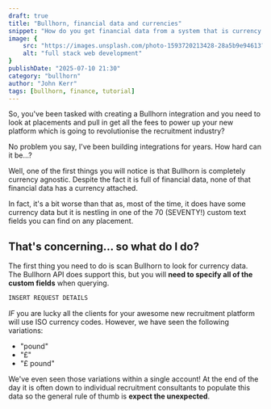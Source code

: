 ```yaml
---
draft: true
title: "Bullhorn, financial data and currencies"
snippet: "How do you get financial data from a system that is currency agnostic?"
image: {
    src: "https://images.unsplash.com/photo-1593720213428-28a5b9e94613?&fit=crop&w=430&h=240",
    alt: "full stack web development"
}
publishDate: "2025-07-10 21:30"
category: "bullhorn"
author: "John Kerr"
tags: [bullhorn, finance, tutorial]
---
```


So, you've been tasked with creating a Bullhorn integration and you need
to look at placements and pull in get all the fees to power up your new 
platform which is going to revolutionise the recruitment industry? 

No problem you say, I've been building integrations for years. How hard 
can it be...?

Well, one of the first things you will notice is that Bullhorn is 
completely currency agnostic. Despite the fact it is full of 
financial data, none of that financial data has a currency attached. 

In fact, it's a bit worse than that as, most of the time, it does have some 
currency data but it is nestling in one of the 70 (SEVENTY!) custom text 
fields you can find on any placement.

## That's concerning... so what do I do?

The first thing you need to do is scan Bullhorn to look for currency data. 
The Bullhorn API does support this, but you will **need to specify 
all of the custom fields** when querying.

```bash
INSERT REQUEST DETAILS
```

_IF_ you are lucky all the clients for your awesome new recruitment platform 
will use ISO currency codes. However, we have seen the following variations:

- "pound"
- "£"
- "£ pound"

We've even seen those variations within a single account! At the end of the 
day it is often down to individual recruitment consultants to populate this 
data so the general rule of thumb is **expect the unexpected**.